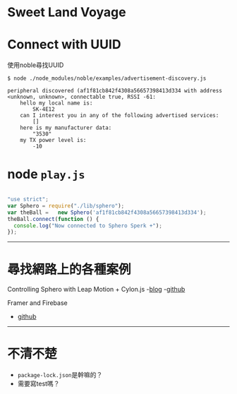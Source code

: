 # Sweet Land Voyage




# Connect with UUID
使用noble尋找UUID


```
$ node ./node_modules/noble/examples/advertisement-discovery.js
```

```
peripheral discovered (af1f81cb842f4308a56657398413d334 with address <unknown, unknown>, connectable true, RSSI -61:
	hello my local name is:
		SK-4E12
	can I interest you in any of the following advertised services:
		[]
	here is my manufacturer data:
		"3530"
	my TX power level is:
		-10
```

# node `play.js`

```js

"use strict";
var Sphero = require("./lib/sphero");
var theBall =   new Sphero('af1f81cb842f4308a56657398413d334');
theBall.connect(function () {
  console.log("Now connected to Sphero Sperk +");
});
```

---


# 尋找網路上的各種案例

Controlling Sphero with Leap Motion + Cylon.js
-[blog](http://blog.leapmotion.com/controlling-sphero-leap-motion-cylon-js/)
-[github](https://github.com/charliegerard/leap_sphero)

Framer and Firebase
- [github](https://github.com/mamezito/SpheroBB8FramerNodeJS)


----
# 不清不楚

- `package-lock.json`是幹嘛的？
- 需要寫test嗎？